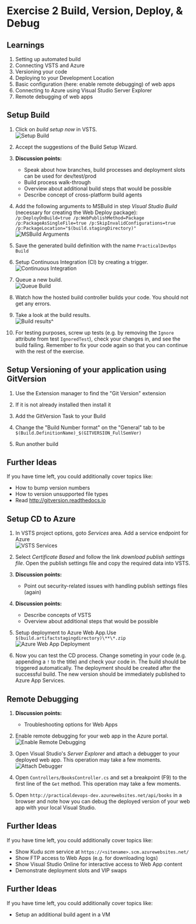# Exercise 2 Build, Version, Deploy, & Debug


## Learnings

1. Setting up automated build
1. Connecting VSTS and Azure
2. Versioning your code
2. Deploying to your Development Location
1. Basic configuration (here: enable remote debugging) of web apps
1. Connecting to Azure using Visual Studio Server Explorer
1. Remote debugging of web apps

## Setup Build

1. Click on *build setup now* in VSTS.<br/>
   ![Setup Build](/img/vsts-setup-build.png)

1. Accept the suggestions of the Build Setup Wizard.

1. **Discussion points:**
   * Speak about how branches, build processes and deployment slots can be used for dev/test/prod
   * Build process walk-through
   * Overview about additional build steps that would be possible
   * Describe concept of cross-platform build agents

1. Add the following arguments to MSBuild in step *Visual Studio Build* (necessary for creating the Web Deploy package): `/p:DeployOnBuild=true /p:WebPublishMethod=Package /p:PackageAsSingleFile=true /p:SkipInvalidConfigurations=true /p:PackageLocation="$(build.stagingDirectory)"`<br/>
   ![MSBuild Arguments](/img/vsts-msbuild-arguments.png)

1. Save the generated build definition with the name `PracticalDevOps Build`
   
1. Setup Continuous Integration (CI) by creating a trigger.<br/>
   ![Continuous Integration](/img/vsts-trigger-build.png)

1. Queue a new build.<br/>
   ![Queue Build](/img/vsts-queue-build.png)

1. Watch how the hosted build controller builds your code. You should not get any errors.

1. Take a look at the build results.<br/>
   ![Build results](/img/vsts-build-results.png)^
   
1. For testing purposes, screw up tests (e.g. by removing the `Ignore` attribute from test `IgnoredTest`), check your changes in, and see the build failing. Remember to fix your code again so that you can continue with the rest of the exercise.

## Setup Versioning of your application using GitVersion

1. Use the Extension manager to find the "Git Version" extension

1. If it is not already installed then install it

1. Add the GitVersion Task to your Build

1. Change the "Build Number format" on the "General" tab to be `$(Build.DefinitionName)_$(GITVERSION_FullSemVer)`

1. Run another build

## Further Ideas

If you have time left, you could additionally cover topics like:

* How to bump version numbers
* How to version unsupported file types
* Read http://gitversion.readthedocs.io 

## Setup CD to Azure

1. In VSTS project options, goto *Services* area. Add a service endpoint for Azure<br/>
   ![VSTS Services](/img/vsts-connect-azure.png)

1. Select *Certificate Based* and follow the link *download publish settings file*. Open the publish settings file and copy the required data into VSTS.

1. **Discussion points:**
   * Point out security-related issues with handling publish settings files (again)

1. **Discussion points:**
   * Describe concepts of VSTS
   * Overview about additional steps that would be possible
   
1. Setup deployment to Azure Web App.Use `$(build.artifactstagingdirectory)\**\*.zip`<br/>
   ![Azure Web App Deployment](/img/vsts-azure-web-app-deployment.png)

1. Now you can test the CD process. Change someting in your code (e.g. appending a `!` to the title) and check your code in. The build should be triggered automatically. The deployment should be created after the successful build. The new version should be immediately published to Azure App Services. 

## Remote Debugging

1. **Discussion points:**
   * Troubleshooting options for Web Apps

1. Enable remote debugging for your web app in the Azure portal.<br/>
   ![Enable Remote Debugging](/img/enable-remote-debugging.png)

1. Open Visual Studio's *Server Explorer* and attach a debugger to your deployed web app. This operation may take a few moments.<br/>
   ![Attach Debugger](/img/attach-debugger-server-explorer.png)

1. Open `Controllers/BooksController.cs` and set a breakpoint (F9) to the first line of the `Get` method. This operation may take a few moments.

1. Open `http://practicaldevops-dev.azurewebsites.net/api/books` in a browser and note how you can debug the deployed version of your web app with your local Visual Studio.

   
## Further Ideas

If you have time left, you could additionally cover topics like:

* Show Kudu *scm* service at `https://<sitename>.scm.azurewebsites.net/`
* Show FTP access to Web Apps (e.g. for downloading logs)
* Show Visual Studio Online for interactive access to Web App content
* Demonstrate deployment slots and VIP swaps

## Further Ideas

If you have time left, you could additionally cover topics like:

* Setup an additional build agent in a VM

